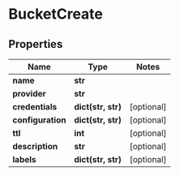 # BucketCreate

## Properties
Name | Type | Notes
------------ | ------------- | -------------
**name** | **str** |
**provider** | **str** |
**credentials** | **dict(str, str)** | [optional]
**configuration** | **dict(str, str)** | [optional]
**ttl** | **int** | [optional]
**description** | **str** | [optional]
**labels** | **dict(str, str)** | [optional]


